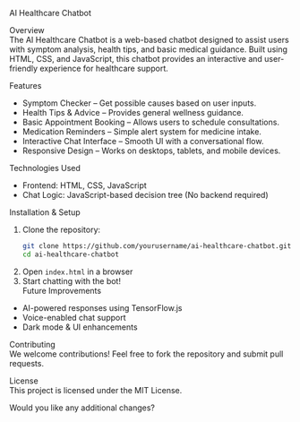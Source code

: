 AI Healthcare Chatbot  

Overview  
The AI Healthcare Chatbot is a web-based chatbot designed to assist users with symptom analysis, health tips, and basic medical guidance. Built using HTML, CSS, and JavaScript, this chatbot provides an interactive and user-friendly experience for healthcare support.  

Features  
- Symptom Checker – Get possible causes based on user inputs.  
- Health Tips & Advice – Provides general wellness guidance.  
- Basic Appointment Booking – Allows users to schedule consultations.  
- Medication Reminders – Simple alert system for medicine intake.  
- Interactive Chat Interface – Smooth UI with a conversational flow.  
- Responsive Design – Works on desktops, tablets, and mobile devices.  

Technologies Used  
- Frontend: HTML, CSS, JavaScript  
- Chat Logic: JavaScript-based decision tree (No backend required)  

Installation & Setup  
1. Clone the repository:  
   ```bash
   git clone https://github.com/yourusername/ai-healthcare-chatbot.git  
   cd ai-healthcare-chatbot  
   ```  
2. Open `index.html` in a browser  
3. Start chatting with the bot!  
Future Improvements  
- AI-powered responses using TensorFlow.js  
- Voice-enabled chat support  
- Dark mode & UI enhancements  

Contributing  
We welcome contributions! Feel free to fork the repository and submit pull requests.  

License  
This project is licensed under the MIT License.  

Would you like any additional changes?
